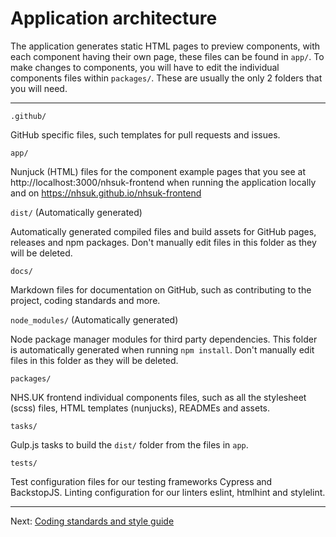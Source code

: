 # Application architecture

The application generates static HTML pages to preview components, with each component having their own page, these files can be found in `app/`. To make changes to components, you will have to edit the individual components files within `packages/`. These are usually the only 2 folders that you will need.

---

`.github/`

GitHub specific files, such templates for pull requests and issues.

`app/`

Nunjuck (HTML) files for the component example pages that you see at http://localhost:3000/nhsuk-frontend when running the application locally and on https://nhsuk.github.io/nhsuk-frontend

`dist/` (Automatically generated)

Automatically generated compiled files and build assets for GitHub pages, releases and npm packages. Don't manually edit files in this folder as they will be deleted.

`docs/`

Markdown files for documentation on GitHub, such as contributing to the project, coding standards and more.

`node_modules/` (Automatically generated)

Node package manager modules for third party dependencies. This folder is automatically generated when running `npm install`. Don't manually edit files in this folder as they will be deleted.

`packages/`

NHS.UK frontend individual components files, such as all the stylesheet (scss) files, HTML templates (nunjucks), READMEs and assets.

`tasks/`

Gulp.js tasks to build the `dist/` folder from the files in `app`.

`tests/`

Test configuration files for our testing frameworks Cypress and BackstopJS. Linting configuration for our linters eslint, htmlhint and stylelint.

---

Next: [Coding standards and style guide](coding-standards.md)
